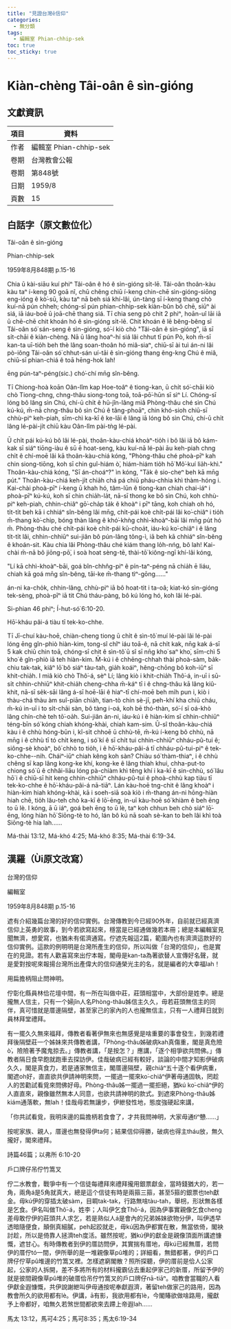 ```yaml
---
title: "見證台灣ê信仰"
categories:
  - 無分類
tags:
  - 編輯室 Phian-chhip-sek
toc: true
toc_sticky: true
---
```


# Kiàn-chèng Tâi-oân ê sìn-gióng

## 文獻資訊

| 項目 | 資料 |
|---|---|
| 作者 | 編輯室 Phian-chhip-sek |
| 卷期 | 台灣教會公報 |
| 卷期 | 第848號 |
| 日期 | 1959/8 |
| 頁數 | 15 |

## 白話字（原文數位化）

Tâi-oân ê sìn-gióng

Phian-chhip-sek

1959年8月848期 p.15-16

Chia ū kài-siāu kuí phiⁿ Tâi-oân ê hó ê sìn-gióng si̍t-lē. Tâi-oân thoân-kàu kàu taⁿ í-keng 90 goā nî, chū chêng chiū í-keng chin-chē sìn-gióng-siōng eng-ióng ê kò͘-sū, kàu taⁿ nā beh siá khí-lâi, ún-tàng sī í-keng thang chò kuí-nā pún chheh; chóng-sī pún phian-chhip-sek kiàn-bûn bô chē, siūⁿ ài siá, iā iáu-boē ū joā-chē thang siá. Tī chia seng pò chit 2 phiⁿ, hoān-uî lāi iā ū chē-chē chit khoán hó ê sìn-gióng si̍t-lē. Chit khoán ê lē bêng-bêng sī Tâi-oân só͘ sán-seng ê sìn-gióng, só͘-í kiò chò "Tâi-oân ê sìn-gióng", iā sī si̍t-chāi ê kiàn-chèng. Nā ū lâng hoaⁿ-hí siá lâi chhut tī pún Pò, koh m̄-sī kan-ta uī-tio̍h beh thè lâng soan-thoân hó miâ-siaⁿ, chiū-sī ài tuì án-ni lâi pò-iông Tâi-oân só͘ chhut-sán uí-tāi ê sìn-gióng thang êng-kng Chú ê miâ, chiū-sī phian-chiá ê toā hēng-hok lah!

ēng pún-taⁿ-péng(sic.) chó͘-chí mn̄g sîn-bêng.

Tī Chiong-hoà koān Oân-lîm kap Hoe-toâⁿ ê tiong-kan, ū chi̍t só͘-chāi kiò chò Tiong-chng, chng-thâu siong-tong toā, toā-pō͘-hūn sī sìⁿ Lí. Chóng-sī lóng bô lâng sìn Chú, chí-ū chi̍t ê hū-jîn-lâng miâ Phòng-thâu ché sìn Chú kú-kú, m̄-nā chng-thâu bô sìn Chú ê tâng-phoāⁿ, chin khó-sioh chiū-sī chhù-piⁿ keh-piah, sīm-chì ka-kī ê ke-lāi ê lâng iā lóng bô sìn Chú, chí-ū chi̍t lâng lé-pài-ji̍t chiū kàu Oân-lîm pài-tǹg lé-pài.

Ū chi̍t pái kú-kú bô lâi lé-pài, thoân-kàu-chiá khoàⁿ-tio̍h i bô lâi iā bô kám-kak sī siáⁿ tiōng-iàu ê sū ē hoat-seng, kàu kuí-nā lé-pài āu keh-piah chng chi̍t ê chí-moē lâi kā thoân-kàu-chiá kóng, "Phòng-thâu ché phoà-pīⁿ kah chin siong-tiōng, koh sī chin guî-hiám ò͘, hiám-hiám tio̍h hō͘ Mô͘-kuí lia̍h-khì." Thoân-kàu-chiá kóng, "Sī án-choáⁿ?" ìn kóng, "Ta̍k ê sio-cheⁿ beh kā mn̄g pu̍t." Thoân-kàu-chiá keh-ji̍t chia̍h chá pá chiū pháu-chhia khì thàm-hóng i. Kai-chài phoà-pīⁿ í-keng ū khah hó, tâm-lūn ê tiong-kan chiah chai-iáⁿ i phoà-pīⁿ kú-kú, koh sī chin chia̍h-la̍t, nā-sī thong ke bô sìn Chú, koh chhù-piⁿ keh-piah, chhin-chiâⁿ gō͘-cha̍p ta̍k ê khoàⁿ i pīⁿ tāng, koh chiah oh hó, ti̍t-ti̍t beh kā i chhiáⁿ sîn-bêng lâi mn̄g, chi̍t-pái koè chi̍t-pái lâi ko͘-chiâⁿ i tio̍h m̄-thang kò͘-chip, bóng thàn lâng ê khó͘-khǹg chhì-khoàⁿ-bāi lâi mn̄g pu̍t hó m̄. Phòng-thâu ché chi̍t-pái koè chi̍t-pái kū-choa̍t, iáu-kú ko͘-chiâⁿ i ê lâng ti̍t-ti̍t lâi, chhin-chhiūⁿ sui-jiân bô pún-lâng tông-ì, iā beh kā chhiáⁿ sîn-bêng ê khoán-sit. Kàu chia lâi Phòng-thâu ché kiám thang lo̍h-nńg, bô lah! Kai-chài m̄-nā bô jiōng-pō͘, i soà hoat sèng-tē, thài-tō͘ kiông-ngī khí-lâi kóng,

"Lí kā chhì-khoàⁿ-bāi, goá bîn-chhn̂g-piⁿ ê pín-taⁿ-péng nā chia̍h ē liáu, chiah kā goá mn̄g sîn-bêng, tāi-ke m̄-thang tìⁿ-gōng......"

án-ni ka-cho̍k, chhin-lâng, chhù-piⁿ iā bô hoat-tit i ta-oâ; kiat-kó sìn-gióng tek-sèng, phoà-pīⁿ iā tit Chú tháu-pàng, bô kú lóng hó, koh lâi lé-pài.

Si-phian 46 phiⁿ; Í-hut-só͘ 6:10-20.

Hō͘-kháu pâi-á tiàu tī tek-ko-chhe.

Tī Jī-chuí kàu-hoē, chiàn-cheng tiong ū chi̍t ê sìn-tô͘ muí lé-pài lâi lé-pài lóng ēng gîn-phiò hiàn-kim, tong-sî chîⁿ iáu toā-ê, nā chi̍t kak, nn̄g kak á-sī 5 kak chiū chin toā, chóng-sī chit ê sìn-tô͘ ū sî sī nn̄g kho͘ saⁿ kho͘, sīm-chì 5 kho͘ ê gîn-phiò iā teh hiàn-kim. M̄-kú i ê chhēng-chhah thài phoà-sàm, ba̍k-chiu tak-tak, kiâⁿ lō͘ bô siáⁿ tàu-tah, gia̍h koáiⁿ, hêng-chōng bô koh-iūⁿ sī khit-chia̍h. I miâ kiò chò Thô͘-á, sèⁿ Lí; lâng kiò i khit-chia̍h Thô͘-á, in-uī i sū-si̍t chhin-chhiūⁿ khit-chia̍h cheng-chha m̄-káⁿ tī i ê chng-thâu kā lâng kiû-khit, nā-sī se̍k-sāi lâng á-sī hoē-lāi ê hiaⁿ-tī chí-moē beh mi̍h pun i, kiò i thàu-chá thàu àm suî-piān chia̍h, tian-tò chin sè-jī, peh-khí kha chiū cháu, m̄-kú in-uī i to si̍t-chāi sàn, bô tàng i-oá, koh bē thó-thàn, só͘-í sī oá-khò lâng chín-chè teh tō͘-oa̍h. Sui-jiân án-ni, iáu-kú i ê hiàn-kim sī chhin-chhiūⁿ téng-bīn só͘ kóng chiah khóng-khài, chiah kam-sim. Ū-sî thoân-kàu-chiá kàu i ê chhù hóng-būn i, kî-si̍t chhoē ū chhù-tē, m̄-kú í-keng bô chhù, nā mn̄g i ê chhù tī tó chi̍t keng, i só͘ kí ê sī chi̍t tui chhin-chhiūⁿ chháu-pû-tui ê; siông-sè khoàⁿ, bô͘ chhò to tio̍h, i ê hō͘-kháu-pâi-á tī chháu-pû-tui-piⁿ ê tek-ko-chhe--nih. Cháiⁿ-iūⁿ chiah kêng koh sàn? Chiàu só͘ thàm-thiaⁿ, i ê chhù chêng sī kap lâng kong-ke khí, kong-ke ê lâng thiah khui, chha-put-to chiong só͘ ū ê chhâi-liāu lóng pà-chiàm khì têng khí i ka-kī ê sin-chhù, só͘ lâu hō͘ i ê chiū-sī hit keng chhin-chhiūⁿ chháu-pû-tui ê phoà-chhù kap tiàu tī tek-ko-chhe ê hō͘-kháu-pâi-á nā-tiāⁿ. Lán kàu-hoē tng-chit ê lâng khoàⁿ i hiàn-kim hiah khóng-khài, kā i soeh-siā soà kiò i m̄-thang án-ni hōng-hiàn hiah chē, tio̍h lâu-teh chò ka-kī ê lō͘-ēng, in-uī kàu-hoē só͘ khiàm ê beh ēng to ū lè. I kóng, ā ū iáⁿ, goá beh ēng to ū lè, taⁿ koh chhun beh chò siáⁿ lō͘-ēng, lóng hiàn hō͘ Siōng-tè to hó, lán bô kú nā soah sè-kan to beh lâi khì toà Siōng-tè hia lah......

Má-thài 13:12, Má-khó 4:25; Má-khó 8:35; Má-thài 6:19-34.

## 漢羅（Ùi原文改寫）

台灣的信仰

編輯室

1959年8月848期 p.15-16

遮有介紹幾篇台灣的好的信仰實例。台灣傳教到今已經90外年，自前就已經真濟信仰上英勇的故事，到今若欲寫起來，穩當是已經通做幾若本冊；總是本編輯室見聞無濟，想愛寫，也猶未有偌濟通寫。佇遮先報這2篇，範圍內也有濟濟這款好的信仰實例。這款的例明明是台灣所產生的信仰，所以叫做「台灣的信仰」，也是實在的見證。若有人歡喜寫來出佇本報，閣毋是kan-ta為著欲替人宣傳好名聲，就是愛對按呢來報揚台灣所出產偉大的信仰通榮光主的名，就是編者的大幸福lah！

用扁擔柄阻止問神明。

佇彰化縣員林佮花壇中間，有一所在叫做中莊，莊頭相當中，大部份是姓李。總是攏無人信主，只有一个婦jîn人名Phòng-thâu姊信主久久，毋若莊頭無信主的同伴，真可惜就是厝邊隔壁，甚至家己的家內的人也攏無信主，只有一人禮拜日就到員林拜堂禮拜。

有一擺久久無來福拜，傳教者看著伊無來也無感覺是啥重要的事會發生，到幾若禮拜後隔壁莊一个姊妹來共傳教者講，「Phòng-thâu姊破病kah真傷重，閣是真危險ò͘，險險著予魔鬼掠去。」傳教者講，「是按怎？」應講，「逐个相爭欲共問佛。」傳教者隔日食早飽就跑車去探訪伊。佳哉破病已經有較好，談論的中間才知影伊破病久久，閣是真食力，若是通家無信主，閣厝邊隔壁，親chiâⁿ五十逐个看伊病重，閣遮oh好，直直欲共伊請神明來問，一擺過一擺來ko͘-chiâⁿ伊著毋通固執，罔趁人的苦勸試看覓來問佛好毋。Phòng-thâu姊一擺過一擺拒絕，猶kú ko͘-chiâⁿ伊的人直直來，親像雖然無本人同意，也欲共請神明的款式。到遮來Phòng-thâu姊kiám通落軟，無lah！佳哉毋若無讓步，伊紲發性地，態度強硬起來講，

「你共試看覓，我明床邊的扁擔柄若食會了，才共我問神明，大家毋通tìⁿ戇......」

按呢家族、親人，厝邊也無發得伊ta何；結果信仰得勝，破病也得主tháu放，無久攏好，閣來禮拜。

詩篇46篇；以弗所 6:10-20

戶口牌仔吊佇竹篙叉

佇二水教會，戰爭中有一个信徒每禮拜來禮拜攏用銀票獻金，當時錢猶大的，若一角，兩角á是5角就真大，總是這个信徒有時是兩箍三箍，甚至5箍的銀票也teh獻金。毋kú伊的穿插太破sàm，目睭tak-tak，行路無啥tàu-tah，舉枴，形狀無各樣是乞食。伊名叫做Thô͘-á，姓李；人叫伊乞食Thô͘-á，因為伊事實親像乞食cheng差毋敢佇伊的莊頭共人求乞，若是熟似人á是會內的兄弟姊妹欲物分伊，叫伊透早透暗隨便食，顛倒真細膩，peh起跤就走，毋kú因為伊都實在散，無當依倚，閣袂討趁，所以是倚靠人拯濟teh度活。雖然按呢，猶kú伊的獻金是親像頂面所講遮慷慨，遮甘心。有時傳教者到伊的厝訪問伊，其實揣有厝地，毋kú已經無厝，若問伊的厝佇tó一間，伊所舉的是一堆親像草pû堆的；詳細看，無錯都著，伊的戶口牌仔佇草pû堆邊的竹篙叉裡。怎樣遮窮閣散？照所探聽，伊的厝前是佮人公家起，公家的人拆開，差不多將所有的材料攏霸佔去重起伊家己的新厝，所留予伊的就是彼間親像草pû堆的破厝佮吊佇竹篙叉的戶口牌仔nā-tiāⁿ。咱教會當職的人看伊獻金遐慷慨，共伊說謝紲叫伊毋通按呢奉獻遐濟，著留teh做家己的路用，因為教會所久的欲用都有lè。伊講，ā有影，我欲用都有lè，今閣賰欲做啥路用，攏獻予上帝都好，咱無久若煞世間都欲來去蹛上帝遐lah......

馬太 13:12，馬可4:25；馬可8:35；馬太6:19-34
